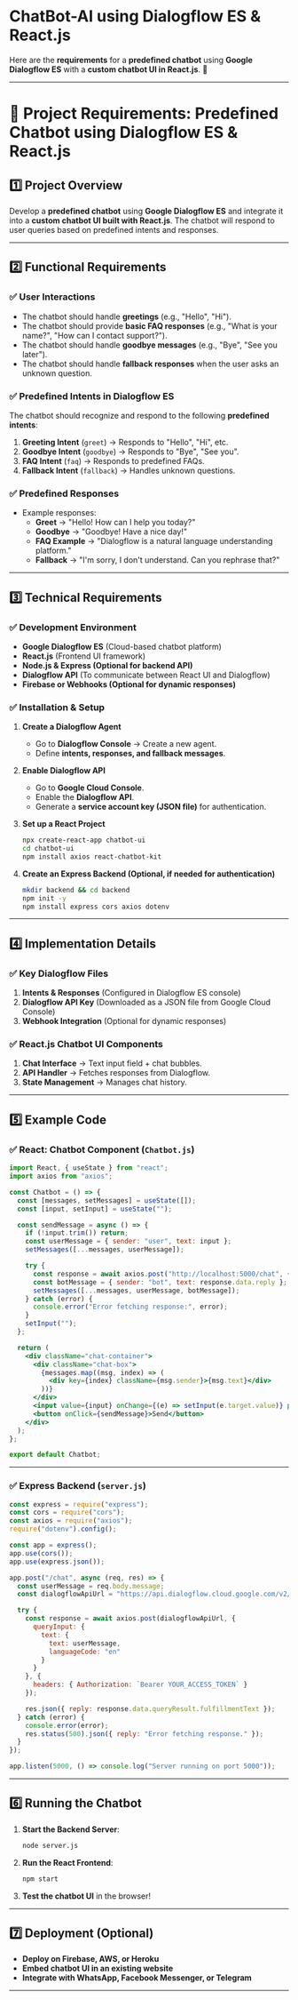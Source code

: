 # **ChatBot-AI using Dialogflow ES & React.js**

Here are the **requirements** for a **predefined chatbot** using **Google Dialogflow ES** with a **custom chatbot UI in React.js**. 🚀  

---

# **📌 Project Requirements: Predefined Chatbot using Dialogflow ES & React.js**

## **1️⃣ Project Overview**
Develop a **predefined chatbot** using **Google Dialogflow ES** and integrate it into a **custom chatbot UI built with React.js**. The chatbot will respond to user queries based on predefined intents and responses.

---

## **2️⃣ Functional Requirements**
### ✅ **User Interactions**
- The chatbot should handle **greetings** (e.g., "Hello", "Hi").
- The chatbot should provide **basic FAQ responses** (e.g., "What is your name?", "How can I contact support?").
- The chatbot should handle **goodbye messages** (e.g., "Bye", "See you later").
- The chatbot should handle **fallback responses** when the user asks an unknown question.

### ✅ **Predefined Intents in Dialogflow ES**
The chatbot should recognize and respond to the following **predefined intents**:  
1. **Greeting Intent** (`greet`) → Responds to "Hello", "Hi", etc.  
2. **Goodbye Intent** (`goodbye`) → Responds to "Bye", "See you".  
3. **FAQ Intent** (`faq`) → Responds to predefined FAQs.  
4. **Fallback Intent** (`fallback`) → Handles unknown questions.  

### ✅ **Predefined Responses**
- Example responses:
  - **Greet** → "Hello! How can I help you today?"
  - **Goodbye** → "Goodbye! Have a nice day!"
  - **FAQ Example** → "Dialogflow is a natural language understanding platform."
  - **Fallback** → "I'm sorry, I don't understand. Can you rephrase that?"

---

## **3️⃣ Technical Requirements**
### ✅ **Development Environment**
- **Google Dialogflow ES** (Cloud-based chatbot platform)
- **React.js** (Frontend UI framework)
- **Node.js & Express (Optional for backend API)**
- **Dialogflow API** (To communicate between React UI and Dialogflow)
- **Firebase or Webhooks (Optional for dynamic responses)**

### ✅ **Installation & Setup**
1. **Create a Dialogflow Agent**
   - Go to **Dialogflow Console** → Create a new agent.
   - Define **intents, responses, and fallback messages**.
   
2. **Enable Dialogflow API**
   - Go to **Google Cloud Console**.
   - Enable the **Dialogflow API**.
   - Generate a **service account key (JSON file)** for authentication.

3. **Set up a React Project**
   ```bash
   npx create-react-app chatbot-ui
   cd chatbot-ui
   npm install axios react-chatbot-kit
   ```

4. **Create an Express Backend (Optional, if needed for authentication)**
   ```bash
   mkdir backend && cd backend
   npm init -y
   npm install express cors axios dotenv
   ```

---

## **4️⃣ Implementation Details**
### ✅ **Key Dialogflow Files**
1. **Intents & Responses** (Configured in Dialogflow ES console)
2. **Dialogflow API Key** (Downloaded as a JSON file from Google Cloud Console)
3. **Webhook Integration** (Optional for dynamic responses)

### ✅ **React.js Chatbot UI Components**
1. **Chat Interface** → Text input field + chat bubbles.
2. **API Handler** → Fetches responses from Dialogflow.
3. **State Management** → Manages chat history.

---

## **5️⃣ Example Code**
### ✅ **React: Chatbot Component (`Chatbot.js`)**
```jsx
import React, { useState } from "react";
import axios from "axios";

const Chatbot = () => {
  const [messages, setMessages] = useState([]);
  const [input, setInput] = useState("");

  const sendMessage = async () => {
    if (!input.trim()) return;
    const userMessage = { sender: "user", text: input };
    setMessages([...messages, userMessage]);

    try {
      const response = await axios.post("http://localhost:5000/chat", { message: input });
      const botMessage = { sender: "bot", text: response.data.reply };
      setMessages([...messages, userMessage, botMessage]);
    } catch (error) {
      console.error("Error fetching response:", error);
    }
    setInput("");
  };

  return (
    <div className="chat-container">
      <div className="chat-box">
        {messages.map((msg, index) => (
          <div key={index} className={msg.sender}>{msg.text}</div>
        ))}
      </div>
      <input value={input} onChange={(e) => setInput(e.target.value)} placeholder="Type a message..." />
      <button onClick={sendMessage}>Send</button>
    </div>
  );
};

export default Chatbot;
```

---

### ✅ **Express Backend (`server.js`)**
```js
const express = require("express");
const cors = require("cors");
const axios = require("axios");
require("dotenv").config();

const app = express();
app.use(cors());
app.use(express.json());

app.post("/chat", async (req, res) => {
  const userMessage = req.body.message;
  const dialogflowApiUrl = "https://api.dialogflow.cloud.google.com/v2/projects/YOUR_PROJECT_ID/agent/sessions/123456:detectIntent";

  try {
    const response = await axios.post(dialogflowApiUrl, {
      queryInput: {
        text: {
          text: userMessage,
          languageCode: "en"
        }
      }
    }, {
      headers: { Authorization: `Bearer YOUR_ACCESS_TOKEN` }
    });

    res.json({ reply: response.data.queryResult.fulfillmentText });
  } catch (error) {
    console.error(error);
    res.status(500).json({ reply: "Error fetching response." });
  }
});

app.listen(5000, () => console.log("Server running on port 5000"));
```

---

## **6️⃣ Running the Chatbot**
1. **Start the Backend Server**:  
   ```bash
   node server.js
   ```
2. **Run the React Frontend**:  
   ```bash
   npm start
   ```
3. **Test the chatbot UI** in the browser!

---

## **7️⃣ Deployment (Optional)**
- **Deploy on Firebase, AWS, or Heroku**
- **Embed chatbot UI in an existing website**
- **Integrate with WhatsApp, Facebook Messenger, or Telegram**

---
